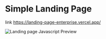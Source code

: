 <!--hide-->
# Simple Landing Page
<!--endhide-->
link https://landing-page-enterprise.vercel.app/

![Landing page Javascript Preview](https://github.com/breatheco-de/landing-page-javascript/blob/master/preview.gif?raw=true)


